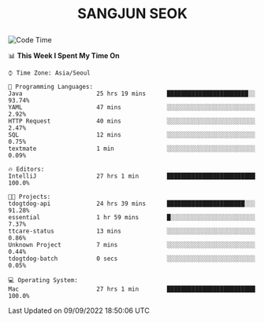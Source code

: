 <h1>
 <p align="center">
   SANGJUN SEOK
 </p>
</h1>

<!--START_SECTION:waka-->
![Code Time](http://img.shields.io/badge/Code%20Time-1%2C806%20hrs%2023%20mins-blue)

📊 **This Week I Spent My Time On** 

```text
⌚︎ Time Zone: Asia/Seoul

💬 Programming Languages: 
Java                     25 hrs 19 mins      ███████████████████████░░   93.74% 
YAML                     47 mins             ░░░░░░░░░░░░░░░░░░░░░░░░░   2.92% 
HTTP Request             40 mins             ░░░░░░░░░░░░░░░░░░░░░░░░░   2.47% 
SQL                      12 mins             ░░░░░░░░░░░░░░░░░░░░░░░░░   0.75% 
textmate                 1 min               ░░░░░░░░░░░░░░░░░░░░░░░░░   0.09%

🔥 Editors: 
IntelliJ                 27 hrs 1 min        █████████████████████████   100.0%

🐱‍💻 Projects: 
tdogtdog-api             24 hrs 39 mins      ██████████████████████░░░   91.28% 
essential                1 hr 59 mins        █░░░░░░░░░░░░░░░░░░░░░░░░   7.37% 
ttcare-status            13 mins             ░░░░░░░░░░░░░░░░░░░░░░░░░   0.86% 
Unknown Project          7 mins              ░░░░░░░░░░░░░░░░░░░░░░░░░   0.44% 
tdogtdog-batch           0 secs              ░░░░░░░░░░░░░░░░░░░░░░░░░   0.05%

💻 Operating System: 
Mac                      27 hrs 1 min        █████████████████████████   100.0%

```


 Last Updated on 09/09/2022 18:50:06 UTC
<!--END_SECTION:waka-->
